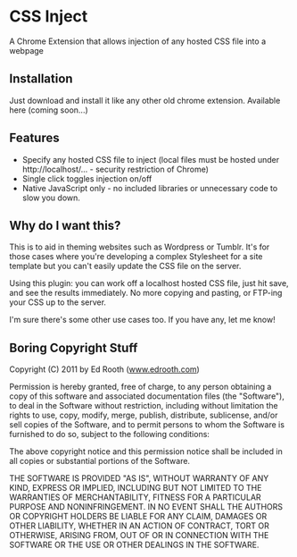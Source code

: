 # CSS Inject

A Chrome Extension that allows injection of any hosted CSS file into a webpage

## Installation

Just download and install it like any other old chrome extension.
Available here (coming soon...)

## Features

* Specify any hosted CSS file to inject (local files must be hosted under http://localhost/... - security restriction of Chrome)
* Single click toggles injection on/off
* Native JavaScript only - no included libraries or unnecessary code to slow you down.

## Why do I want this?

This is to aid in theming websites such as Wordpress or Tumblr.
It's for those cases where you're developing a complex Stylesheet for a site template
but you can't easily update the CSS file on the server.

Using this plugin: you can work off a localhost hosted CSS file, just hit save, and see the results immediately.
No more copying and pasting, or FTP-ing your CSS up to the server.

I'm sure there's some other use cases too. If you have any, let me know!

## Boring Copyright Stuff

Copyright (C) 2011 by Ed Rooth (www.edrooth.com)

Permission is hereby granted, free of charge, to any person obtaining a copy
of this software and associated documentation files (the "Software"), to deal
in the Software without restriction, including without limitation the rights
to use, copy, modify, merge, publish, distribute, sublicense, and/or sell
copies of the Software, and to permit persons to whom the Software is
furnished to do so, subject to the following conditions:

The above copyright notice and this permission notice shall be included in
all copies or substantial portions of the Software.

THE SOFTWARE IS PROVIDED "AS IS", WITHOUT WARRANTY OF ANY KIND, EXPRESS OR
IMPLIED, INCLUDING BUT NOT LIMITED TO THE WARRANTIES OF MERCHANTABILITY,
FITNESS FOR A PARTICULAR PURPOSE AND NONINFRINGEMENT. IN NO EVENT SHALL THE
AUTHORS OR COPYRIGHT HOLDERS BE LIABLE FOR ANY CLAIM, DAMAGES OR OTHER
LIABILITY, WHETHER IN AN ACTION OF CONTRACT, TORT OR OTHERWISE, ARISING FROM,
OUT OF OR IN CONNECTION WITH THE SOFTWARE OR THE USE OR OTHER DEALINGS IN
THE SOFTWARE.
